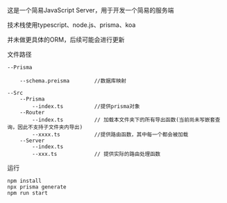 这是一个简易JavaScript Server，用于开发一个简易的服务端

技术栈使用typescript、node.js、prisma、koa

并未做更具体的ORM，后续可能会进行更新

文件路径

```
--Prisma

	--schema.preisma		//数据库映射

--Src
	--Prisma
		--index.ts			//提供prisma对象
	--Router
		--index.ts			// 加载本文件夹下的所有导出函数(当前尚未写嵌套查询，因此不支持子文件夹内导出)
		--xxxx.ts			//提供路由函数，其中每一个都会被加载
	--Server
		--index.ts
		--xxx.ts			// 提供实际的路由处理函数
```

运行
```
npm install
npx prisma generate
npm run start
```
